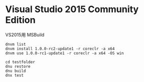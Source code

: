 # Visual Studio 2015 Community Edition
VS2015用 MSBuild

```
dnvm list
dnvm install 1.0.0-rc2-update1 -r coreclr -a x64
dnvm use 1.0.0-rc1-update1 -r coreclr -a x64 -OS win
```

```
cd testfolder
dnu restore
dnu build
dnx test
```
